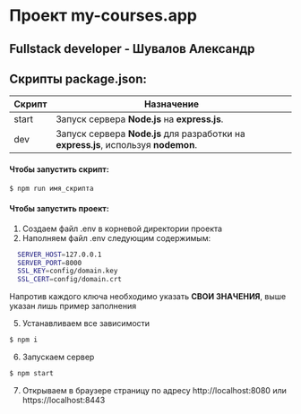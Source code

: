 # Проект my-courses.app
## Fullstack developer - Шувалов Александр

## Скрипты package.json:

| Скрипт | Назначение |
| ------ | ------ |
| start  | Запуск сервера **Node.js** на **express.js**. |
| dev  | Запуск сервера **Node.js** для разработки на **express.js**, используя **nodemon**. |

#### Чтобы запустить скрипт:
```sh
$ npm run имя_скрипта
```

#### Чтобы запустить проект:
1) Создаем файл .env в корневой директории проекта
4) Наполняем файл .env следующим содержимым: 
  ```sh
    SERVER_HOST=127.0.0.1
    SERVER_PORT=8000
    SSL_KEY=config/domain.key
    SSL_CERT=config/domain.crt
  ```
  Напротив каждого ключа необходимо указать **СВОИ ЗНАЧЕНИЯ**, выше указан лишь пример заполнения

5) Устанавливаем все зависимости
```sh
$ npm i
```

6) Запускаем сервер
```sh
$ npm start
```

7) Открываем в браузере страницу по адресу http://localhost:8080 или https://localhost:8443
